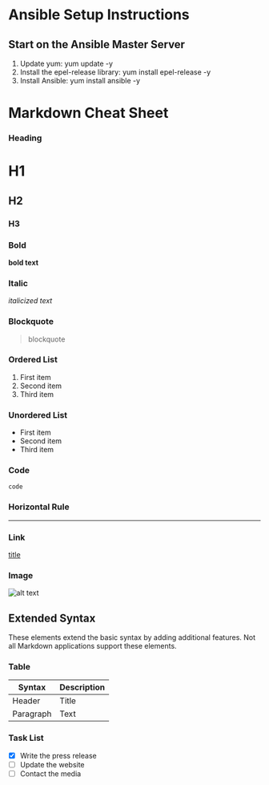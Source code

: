 # Ansible Setup Instructions

## Start on the Ansible Master Server
1. Update yum: yum update -y
2. Install the epel-release library: yum install epel-release -y
3. Install Ansible: yum install ansible -y

# Markdown Cheat Sheet

### Heading

# H1
## H2
### H3

### Bold

**bold text**

### Italic

*italicized text*

### Blockquote

> blockquote

### Ordered List

1. First item
2. Second item
3. Third item

### Unordered List

- First item
- Second item
- Third item

### Code

`code`

### Horizontal Rule

---

### Link

[title](https://www.example.com)

### Image

![alt text](image.jpg)

## Extended Syntax

These elements extend the basic syntax by adding additional features. Not all Markdown applications support these elements.

### Table

| Syntax | Description |
| ----------- | ----------- |
| Header | Title |
| Paragraph | Text |

### Task List

- [x] Write the press release
- [ ] Update the website
- [ ] Contact the media
